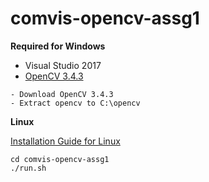 # comvis-opencv-assg1

**Required for Windows**
- Visual Studio 2017
- [OpenCV 3.4.3](https://opencv.org/releases.html)


```
- Download OpenCV 3.4.3
- Extract opencv to C:\opencv
```

**Linux**

[Installation Guide for Linux](https://docs.opencv.org/3.4.1/d7/d9f/tutorial_linux_install.html)

``` 
cd comvis-opencv-assg1
./run.sh
```